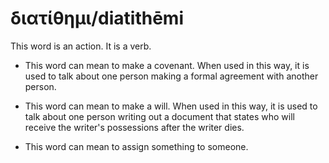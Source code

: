 # διατίθημι/diatithēmi
This word is an action. It is a verb.

* This word can mean to make a covenant. When used in this way, it is used to talk about one person making a formal agreement with another person. 

* This word can mean to make a will. When used in this way, it is used to talk about one person writing out a document that states who will receive the writer's possessions after the writer dies.

* This word can mean to assign something to someone.
